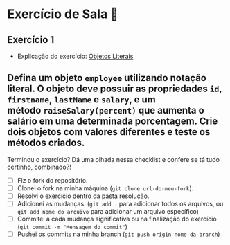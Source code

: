 # Exercício de Sala 🏫  

## Exercício 1

- Explicação do exercício: 
[Objetos Literais](https://github.com/reprograma/on21-imersao-js-S5-Prototype-1/blob/main/README.md#objetos-literais)

Defina um objeto `employee` utilizando notação literal. O objeto deve possuir as propriedades `id`, `firstname`, `lastName` e `salary`, e um método `raiseSalary(percent)` que aumenta o salário em uma determinada porcentagem. Crie dois objetos com valores diferentes e teste os métodos criados.
---

Terminou o exercício? Dá uma olhada nessa checklist e confere se tá tudo certinho, combinado?!

- [ ] Fiz o fork do repositório.
- [ ] Clonei o fork na minha máquina (`git clone url-do-meu-fork`).
- [ ] Resolvi o exercício dentro da pasta resolução.
- [ ] Adicionei as mudanças. (`git add .` para adicionar todos os arquivos, ou `git add nome_do_arquivo` para adicionar um arquivo específico)
- [ ] Commitei a cada mudança significativa ou na finalização do exercício (`git commit -m "Mensagem do commit"`)
- [ ] Pushei os commits na minha branch (`git push origin nome-da-branch`)
